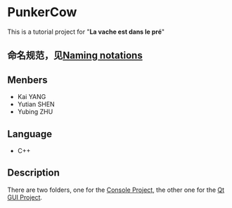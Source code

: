 # PunkerCow

This is a tutorial project for "**La vache est dans le pré**"  

## 命名规范，见[Naming notations](命名规范.md)

## Menbers
- Kai YANG
- Yutian SHEN
- Yubing ZHU

## Language
- C++

## Description
There are two folders, one for the [Console Project](CLI-project), the other one for the [Qt GUI Project](GUI-project).